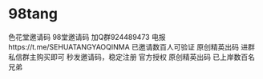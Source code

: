 # 98tang
色花堂邀请码 98堂邀请码 加Q群924489473 电报https://t.me/SEHUATANGYAOQINMA 已邀请数百人可验证 原创精英出码 进群私信群主购买即可 秒发邀请码，稳定注册 官方授权 原创精英出码 已上岸数百名兄弟
